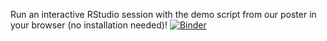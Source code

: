 Run an interactive RStudio session with the demo script from our poster in your browser (no installation needed)! [![Binder](https://mybinder.org/badge_logo.svg)](https://beta.mybinder.org/v2/gh/bodkan/smbe2021/main?urlpath=rstudio)
